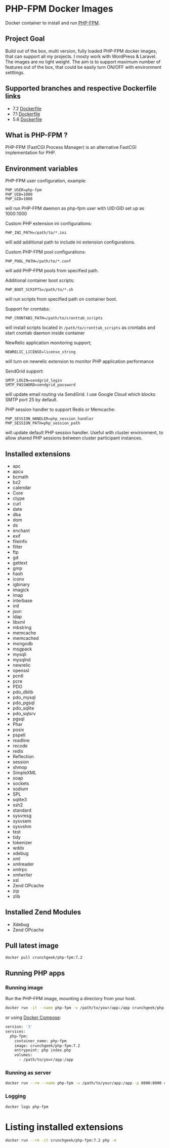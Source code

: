# PHP-FPM Docker Images
Docker container to install and run [PHP-FPM](https://php-fpm.org/).

## Project Goal
Build out of the box, multi version, fully loaded PHP-FPM docker images, that can support all my projects. I mosty work with WordPress & Laravel. 
The images are no light weight. The aim is to support maximum number of features out of the box, that could be easily turn ON/OFF with environment setttings.

## Supported branches and respective Dockerfile links

 - 7.2 [Dockerfile](https://github.com/markhilton/docker-php-fpm/blob/master/7.2/Dockerfile)
 - 7.1 [Dockerfile](https://github.com/markhilton/docker-php-fpm/blob/master/7.1/Dockerfile)
 - 5.6 [Dockerfile](https://github.com/markhilton/docker-php-fpm/blob/master/5.6/Dockerfile)

## What is PHP-FPM ?
PHP-FPM (FastCGI Process Manager) is an alternative FastCGI implementation for PHP.

## Environment variables

PHP-FPM user configuration, example:
```
PHP_USER=php-fpm
PHP_UID=1000
PHP_GID=1000
```
will run PHP-FPM daemon as php-fpm user with UID:GID set up as 1000:1000

Custom PHP extension ini configurations:
```
PHP_INI_PATH=/path/to/*.ini
```
will add additional path to include ini extension configurations.

Custom PHP-FPM pool configurations:
```
PHP_POOL_PATH=/path/to/*.conf
```
will add PHP-FPM pools from specified path.

Additional container boot scripts:
```
PHP_BOOT_SCRIPTS=/path/to/*.sh
```
will run scripts from specified path on container boot.

Support for crontabs:
```
PHP_CRONTABS_PATH=/path/to/cronttab_scripts
```
will install scripts located in `/path/to/cronttab_scripts` as crontabs and start crontab daemon inside container

NewRelic application monitoring support;
```
NEWRELIC_LICENSE=license_string
```
will turn on newrelic extension to monitor PHP application performance

SendGrid support:
```
SMTP_LOGIN=sendgrid_login
SMTP_PASSWORD=sendgrid_password
```
will update email routing via SendGrid. I use Google Cloud which blocks SMTP port 25 by default. 

PHP session handler to support Redis or Memcache:
```
PHP_SESSION_HANDLER=php_session_handler
PHP_SESSION_PATH=php_session_path
```
will update default PHP session handler. Useful with cluster environment, to allow shared PHP sessions between cluster participant instances.

## Installed extensions
- apc
- apcu
- bcmath
- bz2
- calendar
- Core
- ctype
- curl
- date
- dba
- dom
- ds
- enchant
- exif
- fileinfo
- filter
- ftp
- gd
- gettext
- gmp
- hash
- iconv
- igbinary
- imagick
- imap
- interbase
- intl
- json
- ldap
- libxml
- mbstring
- memcache
- memcached
- mongodb
- msgpack
- mysqli
- mysqlnd
- newrelic
- openssl
- pcntl
- pcre
- PDO
- pdo_dblib
- pdo_mysql
- pdo_pgsql
- pdo_sqlite
- pdo_sqlsrv
- pgsql
- Phar
- posix
- pspell
- readline
- recode
- redis
- Reflection
- session
- shmop
- SimpleXML
- soap
- sockets
- sodium
- SPL
- sqlite3
- ssh2
- standard
- sysvmsg
- sysvsem
- sysvshm
- test
- tidy
- tokenizer
- wddx
- xdebug
- xml
- xmlreader
- xmlrpc
- xmlwriter
- xsl
- Zend OPcache
- zip
- zlib

## Installed Zend Modules
- Xdebug
- Zend OPcache

## Pull latest image
```sh
docker pull crunchgeek/php-fpm:7.2
```

## Running PHP apps

### Running image
Run the PHP-FPM image, mounting a directory from your host.

```sh
docker run -it --name php-fpm -v /path/to/your/app:/app crunchgeek/php-fpm:7.2 php script.php
```

or using [Docker Compose](https://docs.docker.com/compose/):

```sh
version: '3'
services:
  php-fpm:
    container_name: php-fpm
    image: crunchgeek/php-fpm:7.2
    entrypoint: php index.php
    volumes:
      - /path/to/your/app:/app
```

### Running as server

```sh
docker run --rm --name php-fpm -v /path/to/your/app:/app -p 8000:8000 crunchgeek/php-fpm:7.2 php -S 0.0.0.0:8000 /app/index.php
```

### Logging
```sh
docker logs php-fpm
```

# Listing installed extensions

```sh
docker run --rm -it crunchgeek/php-fpm:7.2 php -m
```
